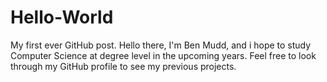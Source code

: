 # Hello-World
My first ever GitHub post.
Hello there, I'm Ben Mudd, and i hope to study Computer Science at degree level in the upcoming years.
Feel free to look through my GitHub profile to see my previous projects.
